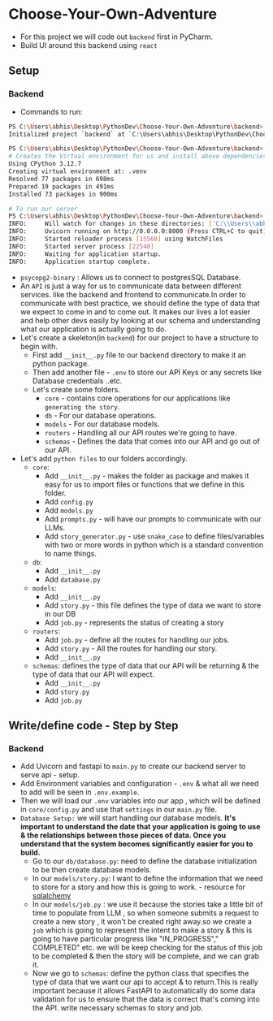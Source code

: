# Choose-Your-Own-Adventure

- For this project we will code out `backend` first in PyCharm.
- Build UI around this backend using `react`

## Setup

### Backend

- Commands to run:

```bash
PS C:\Users\abhis\Desktop\PythonDev\Choose-Your-Own-Adventure\backend> uv init .
Initialized project `backend` at `C:\Users\abhis\Desktop\PythonDev\Choose-Your-Own-Adventure\backend`

PS C:\Users\abhis\Desktop\PythonDev\Choose-Your-Own-Adventure\backend> uv add fastapi[all] langchain langchain-google-genai python-dotenv sqlalchemy uvicorn psycopg2-binary
# Creates the Virtual environment for us and install above dependencies needed for the project.
Using CPython 3.12.7
Creating virtual environment at: .venv
Resolved 77 packages in 698ms
Prepared 19 packages in 491ms
Installed 73 packages in 900ms

# To run our server
PS C:\Users\abhis\Desktop\PythonDev\Choose-Your-Own-Adventure\backend> uv run main.py
INFO:     Will watch for changes in these directories: ['C:\\Users\\abhis\\Desktop\\PythonDev\\Choose-Your-Own-Adventure\\backend']
INFO:     Uvicorn running on http://0.0.0.0:8000 (Press CTRL+C to quit) # Go to http://localhost:8000/redoc in browser
INFO:     Started reloader process [15560] using WatchFiles
INFO:     Started server process [22540]
INFO:     Waiting for application startup.
INFO:     Application startup complete.

```

- `psycopg2-binary` : Allows us to connect to postgresSQL Database.
- An `API` is just a way for us to communicate data between different services. like the backend and frontend to
  communicate.In order to communicate with best practice, we should define the type of data that we expect to come in
  and to come out. It makes our lives a lot easier and help other devs easily by looking at our schema and understanding
  what our application is actually going to do.
- Let's create a skeleton(in `backend`) for our project to have a structure to begin with.
    - First add `__init__.py` file to our backend directory to make it an python package.
    - Then add another file - `.env` to store our API Keys or any secrets like Database credentials ..etc.
    - Let's create some folders.
        - `core` - contains core operations for our applications like `generating the story`.
        - `db` - For our database operations.
        - `models` - For our database models.
        - `routers` - Handling all our API routes we're going to have.
        - `schemas` - Defines the data that comes into our API and go out of our API.
- Let's add `python files` to our folders accordingly.
    - `core`:
        - Add `__init__.py` - makes the folder as package and makes it easy for us to import files or functions that we
          define in this folder.
        - Add `config.py`
        - Add `models.py`
        - Add `prompts.py` - will have our prompts to communicate with our LLMs.
        - Add `story_generator.py` - use `snake_case` to define files/variables with two or more words in python which
          is a standard convention to name things.
    - `db`:
        - Add `__init__.py`
        - Add `database.py`
    - `models`:
        - Add `__init__.py`
        - Add `story.py` - this file defines the type of data we want to store in our DB
        - Add `job.py` - represents the status of creating a story
    - `routers`:
        - Add `job.py` - define all the routes for handling our jobs.
        - Add `story.py` - All the routes for handling our story.
        - Add `__init__.py`
    - `schemas`: defines the type of data that our API will be returning & the type of data that our API will expect.
        - Add `__init__.py`
        - Add `story.py`
        - Add `job.py`

## Write/define code - Step by Step

### Backend

- Add Uvicorn and fastapi to `main.py` to create our backend server to serve api - setup.
- Add Environment variables and configuration - `.env` & what all we need to add will be seen in `.env.example`.
- Then we will load our `.env` variables into our app , which will be defined in `core/config.py` and use that
  `settings` in our `main.py` file.
- `Database Setup:` we will start handling our database models. **It's important to understand the date that your
  application is going to use & the relationships between those pieces of data. Once you understand that the system
  becomes significantly easier for you to build.**
    - Go to our `db/database.py`: need to define the database initialization to be then create database models.
    - In our `models/story.py`: I want to define the information that we need to store for a story and how this is going
      to work. - resource for [sqlalchemy](https://www.sqlalchemy.org/)
    - In our `models/job.py` : we use it because the stories take a little bit of time to populate from LLM , so when
      someone submits a request to create a new story , it won't be created right away.so we create a `job` which is
      going to represent the intent to make a story & this is going to have particular progress like "IN_PROGRESS","
      COMPLETED" etc. we will be keep checking for the status of this job to be completed & then the story will be
      complete, and we can grab it.
    - Now we go to `schemas`: define the python class that specifies the type of data that we want our api to accept &
      to return.This is really important because it allows FastAPI to automatically do some data validation for us to
      ensure that the data is correct that's coming into the API. write necessary schemas to story and job.
